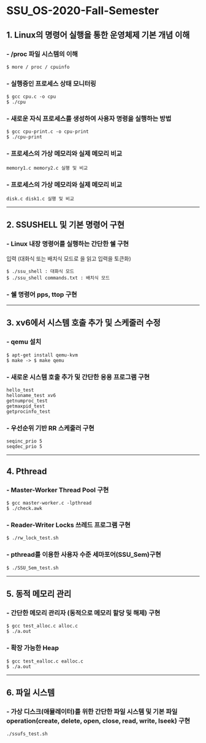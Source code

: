 # SSU_OS-2020-Fall-Semester

## 			1. Linux의 명령어 실행을 통한 운영체제 기본 개념 이해

### - /proc 파일 시스템의 이해

```
$ more / proc / cpuinfo
```

### - 실행중인 프로세스 상태 모니터링

```
$ gcc cpu.c -o cpu
$ ./cpu
```

### - 새로운 자식 프로세스를 생성하여 사용자 명령을 실행하는 방법

```
$ gcc cpu-print.c -o cpu-print
$ ./cpu-print
```

### - 프로세스의 가상 메모리와 실제 메모리 비교

```
memory1.c memory2.c 실행 및 비교
```

### - 프로세스의 가상 메모리와 실제 메모리 비교

```
disk.c disk1.c 실행 및 비교
```

-----------------------------------------------------------------------------
## 			2. SSUSHELL 및 기본 명령어 구현	

### - Linux 내장 명령어를 실행하는 간단한 쉘 구현

입력 (대화식 또는 배치식 모드로 을 읽고 입력을 토큰화)
```
$ ./ssu_shell : 대화식 모드
$ ./ssu_shell commands.txt : 배치식 모드 
```

### - 쉘 명령어 pps, ttop 구현

-----------------------------------------------------------------------------
##			3. xv6에서 시스템 호출 추가 및 스케줄러 수정

### - qemu 설치

```
$ apt-get install qemu-kvm
$ make -> $ make qemu
```

### - 새로운 시스템 호출 추가 및 간단한 응용 프로그램 구현
```
hello_test
helloname_test xv6
getnumproc_test
getmaxpid_test
getprocinfo_test
```

### - 우선순위 기반 RR 스케줄러 구현

```
seqinc_prio 5
seqdec_prio 5
```

------------------------------------------------------------------------------
##			4. Pthread

### - Master-Worker Thread Pool 구현

```
$ gcc master-worker.c -lpthread
$ ./check.awk
```

### - Reader-Writer Locks 쓰레드 프로그램 구현

```
$ ./rw_lock_test.sh
```

### - pthread를 이용한 사용자 수준 세마포어(SSU_Sem)구현

```
$ ./SSU_Sem_test.sh
```

-----------------------------------------------------------------------------
##			5. 동적 메모리 관리

### - 간단한 메모리 관리자 (동적으로 메모리 할당 및 해제) 구현

```
$ gcc test_alloc.c alloc.c
$ ./a.out
```

### - 확장 가능한 Heap

```
$ gcc test_ealloc.c ealloc.c
$ ./a.out
```

-------------------------------------------------------------------------------
##			6. 파일 시스템

### - 가상 디스크(애뮬레이터)를 위한 간단한 파일 시스템 및 기본 파일 operation(create, delete, open, close, read, write, lseek) 구현

```
./ssufs_test.sh
```
